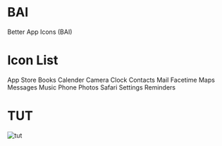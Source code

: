 # BAI
Better App Icons (BAI)

# Icon List
App Store
Books
Calender
Camera
Clock
Contacts
Mail
Facetime
Maps
Messages
Music
Phone
Photos
Safari
Settings
Reminders

# TUT
![tut](https://github.com/Clyde-Beep/BAI/blob/main/ezgif-7-34054215b5cf.gif?raw=true)
